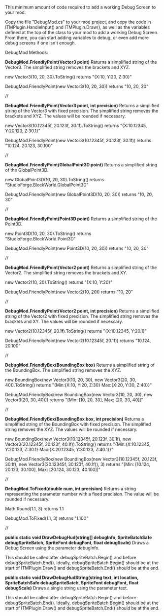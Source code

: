This minimum amount of code required to add a working Debug Screen to your mod.

Copy the file "DebugMod.cs" to your mod project, and copy the code in ITMPlugin.HandleInput() and ITMPlugin.Draw(), as well as the variables defined at the top of the class to your mod to add a working Debug Screen. From there, you can start adding variables to debug, or even add more debug screens if one isn't enough.

DebugMod Methods:

**DebugMod.FriendlyPoint(Vector3 point)**
Returns a simplified string of the Vector3. The simplified string removes the brackets and XYZ.

new Vector3(10, 20, 30).ToString() returns "{X:10, Y:20, Z:30}"

DebugMod.FriendlyPoint(new Vector3(10, 20, 30)) returns "10, 20, 30"

//

**DebugMod.FriendlyPoint(Vector3 point, int precision)**
Returns a simplified string of the Vector3 with fixed precision. The simplified string removes the brackets and XYZ. The values will be rounded if necessary.

new Vector3(10.12345f, 20.123f, 30.1f).ToString() returns "{X:10.12345, Y:20.123, Z:30.1}"

DebugMod.FriendlyPoint(new Vector3(10.12345f, 20.123f, 30.1f)) returns "10.124, 20.123, 30.100"

//

**DebugMod.FriendlyPoint(GlobalPoint3D point)**
Returns a simplified string of the GlobalPoint3D.

new GlobalPoint3D(10, 20, 30).ToString() returns "StudioForge.BlockWorld.GlobalPoint3D"

DebugMod.FriendlyPoint(new GlobalPoint3D(10, 20, 30)) returns "10, 20, 30"

//

**DebugMod.FriendlyPoint(Point3D point)**
Returns a simplified string of the Point3D.

new Point3D(10, 20, 30).ToString() returns "StudioForge.BlockWorld.Point3D"

DebugMod.FriendlyPoint(new Point3D(10, 20, 30)) returns "10, 20, 30"

//

**DebugMod.FriendlyPoint(Vector2 point)**
Returns a simplified string of the Vector2. The simplified string removes the brackets and XY.

new Vector2(10, 20).ToString() returns "{X:10, Y:20}"

DebugMod.FriendlyPoint(new Vector2(10, 20)) returns "10, 20"

//

**DebugMod.FriendlyPoint(Vector2 point, int precision)**
Returns a simplified string of the Vector2 with fixed precision. The simplified string removes the brackets and XY. The values will be rounded if necessary.

new Vector2(10.12345f, 20.1f).ToString() returns "{X:10.12345, Y:20.1}"

DebugMod.FriendlyPoint(new Vector2(10.12345f, 20.1f)) returns "10.124, 20.100"

//

**DebugMod.FriendlyBox(BoundingBox box)**
Returns a simplified string of the BoundingBox. The simplified string removes the XYZ.

new BoundingBox(new Vector3(10, 20, 30), new Vector3(20, 30, 40)).ToString() returns "{Min:{X:10, Y:20, Z:30} Max:{X:20, Y:30, Z:40}}"

DebugMod.FriendlyBox(new BoundingBox(new Vector3(10, 20, 30), new Vector3(20, 30, 40))) returns "\[Min: \[10, 20, 30\], Max: \[20, 30, 40\]\]"

//

**DebugMod.FriendlyBox(BoundingBox box, int precision)**
Returns a simplified string of the BoundingBox with fixed precision. The simplified string removes the XYZ. The values will be rounded if necessary.

new BoundingBox(new Vector3(10.12345f, 20.123f, 30.1f), new Vector3(20.12345f, 30.123f, 40.1f)).ToString() returns "{Min:{X:10.12345, Y:20.123, Z:30.1} Max:{X:20.12345, Y:30.123, Z:40.1}}"

DebugMod.FriendlyBox(new BoundingBox(new Vector3(10.12345f, 20.123f, 30.1f), new Vector3(20.12345f, 30.123f, 40.1f)), 3) returns "\[Min: \[10.124, 20.123, 30.100\], Max: \[20.124, 30.123, 40.100\]\]"

//

**DebugMod.ToFixed(double num, int precision)**
Returns a string representing the parameter number with a fixed precision. The value will be rounded if necessary.

Math.Round(1.1, 3) returns 1.1

DebugMod.ToFixed(1.1, 3) returns "1.100"

//

**public static void DrawDebugHud(string[] debugInfo, SpriteBatchSafe debugSpriteBatch, SpriteFont debugFont, float debugScale)**
Draws a Debug Screen using the parameter debugInfo.

This should be called after debugSpriteBatch.Begin() and before debugSpriteBatch.End().
Ideally, debugSpriteBatch.Begin() should be at the start of ITMPlugin.Draw() and debugSpriteBatch.End() should be at the end.

**public static void DrawDebugHudString(string text, int location, SpriteBatchSafe debugSpriteBatch, SpriteFont debugFont, float debugScale)**
Draws a single string using the parameter text.

This should be called after debugSpriteBatch.Begin() and before debugSpriteBatch.End().
Ideally, debugSpriteBatch.Begin() should be at the start of ITMPlugin.Draw() and debugSpriteBatch.End() should be at the end.

